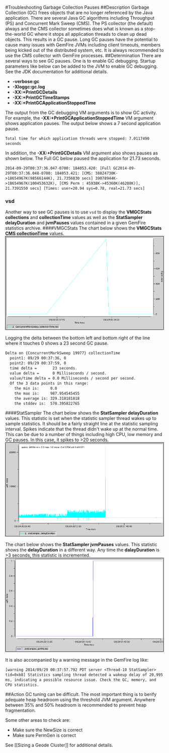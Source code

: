 #Troubleshooting Garbage Collection Pauses
##Description
Garbage Collection (GC) frees objects that are no longer referenced by the Java application. There are several Java GC algorithms including Throughput (PS) and Concurrent Mark Sweep (CMS). The PS collector (the default) always and the CMS collector sometimes does what is known as a stop-the-world GC where it stops all application threads to clean up dead objects. This results in a GC pause. Long GC pauses have the potential to cause many issues with GemFire JVMs including client timeouts, members being kicked out of the distributed system, etc. It is always recommended to use the CMS collector with GemFire processes.
##Determination
There are several ways to see GC pauses. One is to enable GC debugging. Startup parameters like below can be added to the JVM to enable GC debugging. See the JDK documentation for additional details.

* **-verbose:gc**
* **-Xloggc:gc.log**
* **-XX:+PrintGCDetails**
* **-XX:+PrintGCTimeStamps**
* **-XX:+PrintGCApplicationStoppedTime**

The output from the GC debugging VM arguments is to show GC activity. For example, the **-XX:+PrintGCApplicationStoppedTime** VM argument shows application pauses. The output below shows a 7 second application pause.

	Total time for which application threads were stopped: 7.0117490 seconds
In addition, the **-XX:+PrintGCDetails** VM argument also shows pauses as shown below. The Full GC below paused the application for 21.73 seconds.

	2014-09-29T00:37:36.047-0700: 184053.420: [Full GC2014-09-29T00:37:36.048-0700: 184053.421: [CMS: 38824730K->18654967K(98566144K), 21.7356830 secs] 39078944K->18654967K(100453632K), [CMS Perm : 45938K->45360K(46208K)], 21.7391550 secs] [Times: user=20.94 sys=0.78, real=21.73 secs]
 
### vsd
Another way to see GC pauses is to use `vsd` to display the **VMGCStats collections** and **collectionTime** values as well as the **StatSampler delayDuration** and **jvmPauses** values contained in a given GemFire statistics archive.
####VMGCStats
The chart below shows the **VMGCStats CMS collectionTime** values.
![VMMemoryPoolStats](images/troubleshooting_gc_pauses_image001.gif)

Logging the delta between the bottom left and bottom right of the line where it touches 0 shows a 23 second GC pause.

	Delta on {ConcurrentMarkSweep 19977} collectionTime
	  point1: 09/29 00:37:36, 0
	  point2: 09/29 00:37:59, 0
	  time delta =       23 seconds.
	  value delta =      0 Milliseconds / second.
	  value/time delta = 0.0 Milliseconds / second per second.
	  Of the 3 data points in this range:
	    the min is:     0.0
	    the max is:     987.954545455
	    the average is: 329.318181818
	    the stddev is:  570.395822765
####StatSampler
The chart below shows the **StatSampler delayDuration** values. This statistic is set when the statistic sampler thread wakes up to sample statistics. It should be a fairly straight line at the statistic sampling interval. Spikes indicate that the thread didn't wake up at the normal time. This can be due to a number of things including high CPU, low memory and GC pauses. In this case, it spikes to >20 seconds.
![VMMemoryPoolStats](images/troubleshooting_gc_pauses_image002.gif)

The chart below shows the **StatSampler jvmPauses** values. This statistic shows the **delayDuration** in a different way. Any time the **dalayDuration** is >3 seconds, this statistic is incremented.
![VMMemoryPoolStats](images/troubleshooting_gc_pauses_image003.gif)

It is also accompanied by a warning message in the GemFire log like:

	[warning 2014/09/29 00:37:57.792 PDT server <Thread-10 StatSampler> tid=0xb8] Statistics sampling thread detected a wakeup delay of 20,995 ms, indicating a possible resource issue. Check the GC, memory, and CPU statistics.

##Action
GC tuning can be difficult. The most important thing is to berify adequate heap headroom using the threshold JVM argument. Anywhere between 35% and 50% headroom is recommended to prevent heap fragmentation.

Some other areas to check are:

* Make sure the NewSize is correct
* Make sure PermGen is correct

See [[Sizing a Geode Cluster]] for additional details.